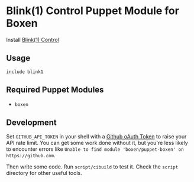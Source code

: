 Blink(1) Control Puppet Module for Boxen
================================================================================

Install [Blink(1) Control](http://thingm.com/products/blink-1.html)


Usage
--------------------------------------------------------------------------------

```puppet
include blink1
```


Required Puppet Modules
--------------------------------------------------------------------------------

* `boxen`


Development
--------------------------------------------------------------------------------

Set `GITHUB_API_TOKEN` in your shell with a [Github oAuth Token](https://help.github.com/articles/creating-an-oauth-token-for-command-line-use) to raise your API rate limit. You can get some work done without it, but you're less likely to encounter errors like `Unable to find module 'boxen/puppet-boxen' on https://github.com`.

Then write some code. Run `script/cibuild` to test it. Check the `script`
directory for other useful tools.
